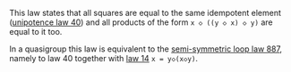 This law states that all squares are equal to the same idempotent element ([unipotence law 40](https://teorth.github.io/equational_theories/implications/?40)) and all products of the form `x ◇ ((y ◇ x) ◇ y)` are equal to it too.

In a quasigroup this law is equivalent to the [semi-symmetric loop law 887](https://teorth.github.io/equational_theories/implications/?887), namely to law 40 together with [law 14](https://teorth.github.io/equational_theories/implications/?14) `x = y◇(x◇y)`.
